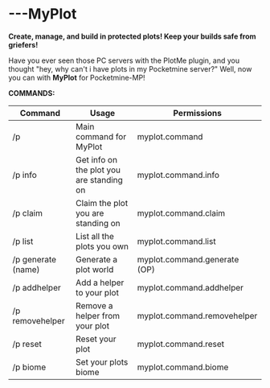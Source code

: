 ---MyPlot
======

**Create, manage, and build in protected plots! Keep your builds safe from griefers!**

Have you ever seen those PC servers with the PlotMe plugin, and you thought "hey, why can't i have plots in my Pocketmine server?" Well, now you can with **MyPlot** for Pocketmine-MP!

**COMMANDS:**

Command | Usage | Permissions |
------- | ------- | ------- |
/p|Main command for MyPlot|myplot.command
/p info|Get info on the plot you are standing on|myplot.command.info
/p claim|Claim the plot you are standing on|myplot.command.claim
/p list|List all the plots you own|myplot.command.list
/p generate (name)|Generate a plot world|myplot.command.generate (OP)
/p addhelper|Add a helper to your plot|myplot.command.addhelper
/p removehelper|Remove a helper from your plot|myplot.command.removehelper
/p reset|Reset your plot|myplot.command.reset
/p biome|Set your plots biome|myplot.command.biome
